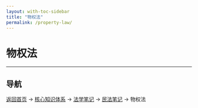 ```yaml
---
layout: with-toc-sidebar
title: "物权法"
permalink: /property-law/
---
```

# 物权法

---

## 导航
[返回首页](/) → [核心知识体系](/core-knowledge-system/) → [法学笔记](/legal-notes/) → [民法笔记](/civil-law/) → 物权法

